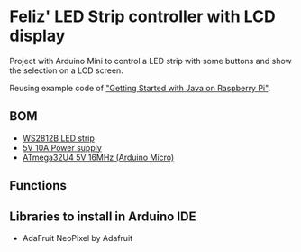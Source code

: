 # Feliz' LED Strip controller with LCD display

Project with Arduino Mini to control a LED strip with some buttons and show the selection on a LCD screen.

Reusing example code of ["Getting Started with Java on Raspberry Pi"](https://webtechie.be/books/).

## BOM

* [WS2812B LED strip](https://www.ebay.com/itm/WS2812B-5050-RGB-LED-Strip-30-60-96-144LEDs-M-Individual-Addressable-IC-DC5V/383303087840?ssPageName=STRK%3AMEBIDX%3AIT&var=651905409165&_trksid=p2060353.m2749.l2649)
* [5V 10A Power supply](https://www.ebay.com/itm/AC-TO-DC-5V-12V-24V-1A-2A-3A-5A-10A-0-5A-Power-Supply-Adapter-LED-Strip-Light/254344416209?ssPageName=STRK%3AMEBIDX%3AIT&var=554293764109&_trksid=p2060353.m2749.l2649)
* [ATmega32U4 5V 16MHz (Arduino Micro)](https://www.ebay.com/itm/221891843710?ul_noapp=true)

## Functions

## Libraries to install in Arduino IDE
* AdaFruit NeoPixel by Adafruit


